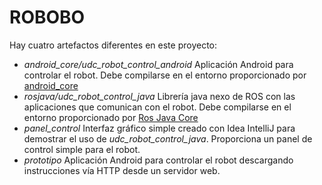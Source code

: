 ROBOBO
======


Hay cuatro artefactos diferentes en este proyecto:

* *android_core/udc_robot_control_android* Aplicación Android para controlar el robot. Debe compilarse en el entorno proporcionado por [android_core](http://wiki.ros.org/android_core "Wiki Ros.org")
* *rosjava/udc_robot_control_java* Librería java nexo de ROS con las aplicaciones que comunican con el robot. Debe compilarse en el entorno proporcionado por [Ros Java Core](http://wiki.ros.org/rosjava_core "Wiki Ros.org")
* *panel_control* Interfaz gráfico simple creado con Idea IntelliJ para demostrar el uso de *udc_robot_control_java*. Proporciona un panel de control simple para el robot.
* *prototipo* Aplicación Android para controlar el robot descargando instrucciones vía HTTP desde un servidor web.


